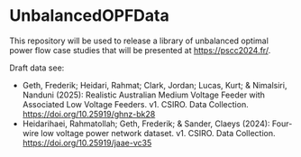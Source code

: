 # UnbalancedOPFData

This repository will be used to release a library of unbalanced optimal power flow case studies that will be presented at https://pscc2024.fr/.

Draft data see:
- Geth, Frederik; Heidari, Rahmat; Clark, Jordan; Lucas, Kurt; & Nimalsiri, Nanduni (2025): Realistic Australian Medium Voltage Feeder with Associated Low Voltage Feeders. v1. CSIRO. Data Collection. https://doi.org/10.25919/ghnz-bk28
- Heidarihaei, Rahmatollah; Geth, Frederik; & Sander, Claeys (2024): Four-wire low voltage power network dataset. v1. CSIRO. Data Collection. https://doi.org/10.25919/jaae-vc35
